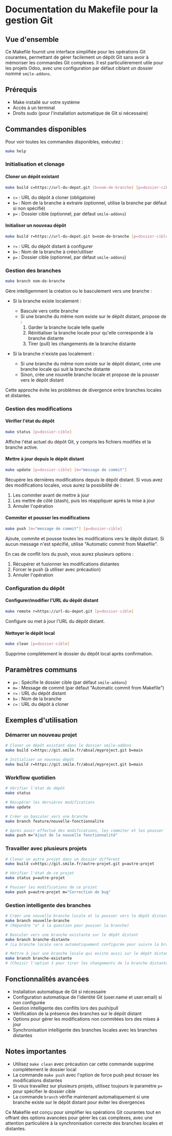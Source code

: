 # Documentation du Makefile pour la gestion Git

## Vue d'ensemble

Ce Makefile fournit une interface simplifiée pour les opérations Git courantes, permettant de gérer facilement un dépôt Git sans avoir à mémoriser les commandes Git complexes. Il est particulièrement utile pour les projets Odoo, avec une configuration par défaut ciblant un dossier nommé `smile-addons`.

## Prérequis

- Make installé sur votre système
- Accès à un terminal
- Droits sudo (pour l'installation automatique de Git si nécessaire)

## Commandes disponibles

Pour voir toutes les commandes disponibles, exécutez :

```bash
make help
```

### Initialisation et clonage

#### Cloner un dépôt existant

```bash
make build c=https://url-du-depot.git [b=nom-de-branche] [p=dossier-cible]
```

- `c=` : URL du dépôt à cloner (obligatoire)
- `b=` : Nom de la branche à extraire (optionnel, utilise la branche par défaut si non spécifié)
- `p=` : Dossier cible (optionnel, par défaut `smile-addons`)

#### Initialiser un nouveau dépôt

```bash
make build r=https://url-du-depot.git b=nom-de-branche [p=dossier-cible]
```

- `r=` : URL du dépôt distant à configurer
- `b=` : Nom de la branche à créer/utiliser
- `p=` : Dossier cible (optionnel, par défaut `smile-addons`)

### Gestion des branches

```bash
make branch nom-de-branche
```

Gère intelligemment la création ou le basculement vers une branche :

- Si la branche existe localement :
  - Bascule vers cette branche
  - Si une branche du même nom existe sur le dépôt distant, propose de :
    1. Garder la branche locale telle quelle
    2. Réinitialiser la branche locale pour qu'elle corresponde à la branche distante
    3. Tirer (pull) les changements de la branche distante

- Si la branche n'existe pas localement :
  - Si une branche du même nom existe sur le dépôt distant, crée une branche locale qui suit la branche distante
  - Sinon, crée une nouvelle branche locale et propose de la pousser vers le dépôt distant

Cette approche évite les problèmes de divergence entre branches locales et distantes.

### Gestion des modifications

#### Vérifier l'état du dépôt

```bash
make status [p=dossier-cible]
```

Affiche l'état actuel du dépôt Git, y compris les fichiers modifiés et la branche active.

#### Mettre à jour depuis le dépôt distant

```bash
make update [p=dossier-cible] [m="message de commit"]
```

Récupère les dernières modifications depuis le dépôt distant. Si vous avez des modifications locales, vous aurez la possibilité de :
1. Les commiter avant de mettre à jour
2. Les mettre de côté (stash), puis les réappliquer après la mise à jour
3. Annuler l'opération

#### Commiter et pousser les modifications

```bash
make push [m="message de commit"] [p=dossier-cible]
```

Ajoute, commite et pousse toutes les modifications vers le dépôt distant. Si aucun message n'est spécifié, utilise "Automatic commit from Makefile".

En cas de conflit lors du push, vous aurez plusieurs options :
1. Récupérer et fusionner les modifications distantes
2. Forcer le push (à utiliser avec précaution)
3. Annuler l'opération

### Configuration du dépôt

#### Configurer/modifier l'URL du dépôt distant

```bash
make remote r=https://url-du-depot.git [p=dossier-cible]
```

Configure ou met à jour l'URL du dépôt distant.

#### Nettoyer le dépôt local

```bash
make clean [p=dossier-cible]
```

Supprime complètement le dossier du dépôt local après confirmation.

## Paramètres communs

- `p=` : Spécifie le dossier cible (par défaut `smile-addons`)
- `m=` : Message de commit (par défaut "Automatic commit from Makefile")
- `r=` : URL du dépôt distant
- `b=` : Nom de la branche
- `c=` : URL du dépôt à cloner

## Exemples d'utilisation

### Démarrer un nouveau projet

```bash
# Cloner un dépôt existant dans le dossier smile-addons
make build c=https://git.smile.fr/absal/myproject.git b=main

# Initialiser un nouveau dépôt
make build r=https://git.smile.fr/absal/myproject.git b=main
```

### Workflow quotidien

```bash
# Vérifier l'état du dépôt
make status

# Récupérer les dernières modifications
make update

# Créer ou basculer vers une branche
make branch feature/nouvelle-fonctionnalite

# Après avoir effectué des modifications, les commiter et les pousser
make push m="Ajout de la nouvelle fonctionnalité"
```

### Travailler avec plusieurs projets

```bash
# Cloner un autre projet dans un dossier différent
make build c=https://git.smile.fr/autre-projet.git p=autre-projet

# Vérifier l'état de ce projet
make status p=autre-projet

# Pousser les modifications de ce projet
make push p=autre-projet m="Correction de bug"
```

### Gestion intelligente des branches

```bash
# Créer une nouvelle branche locale et la pousser vers le dépôt distant
make branch nouvelle-branche
# (Répondre "o" à la question pour pousser la branche)

# Basculer vers une branche existante sur le dépôt distant
make branch branche-distante
# (La branche locale sera automatiquement configurée pour suivre la branche distante)

# Mettre à jour une branche locale qui existe aussi sur le dépôt distant
make branch branche-existante
# (Choisir l'option 3 pour tirer les changements de la branche distante)
```

## Fonctionnalités avancées

- Installation automatique de Git si nécessaire
- Configuration automatique de l'identité Git (user.name et user.email) si non configurée
- Gestion intelligente des conflits lors des push/pull
- Vérification de la présence des branches sur le dépôt distant
- Options pour gérer les modifications non commitées lors des mises à jour
- Synchronisation intelligente des branches locales avec les branches distantes

## Notes importantes

- Utilisez `make clean` avec précaution car cette commande supprime complètement le dossier local
- La commande `make push` avec l'option de force push peut écraser les modifications distantes
- Si vous travaillez sur plusieurs projets, utilisez toujours le paramètre `p=` pour spécifier le dossier cible
- La commande `branch` vérifie maintenant automatiquement si une branche existe sur le dépôt distant pour éviter les divergences

Ce Makefile est conçu pour simplifier les opérations Git courantes tout en offrant des options avancées pour gérer les cas complexes, avec une attention particulière à la synchronisation correcte des branches locales et distantes.
